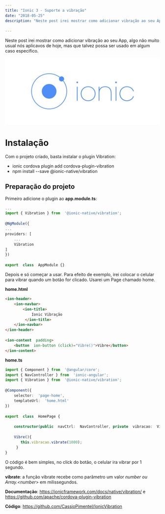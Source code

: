 ```yaml
---
title: "Ionic 3 - Suporte a vibração"
date: "2018-05-25"
description: "Neste post irei mostrar como adicionar vibração ao seu App."

---
```


Neste post irei mostrar como adicionar vibração ao seu App, algo não muito usual nós aplicavos de hoje, mas que talvez possa ser usado
em algum caso específico.

![](https://raw.githubusercontent.com/CassioPimentel/cassiopimentel.github.io/master/images/pluginPreviewVSCodeIonic/ionic.jpeg)

# Instalação

Com o projeto criado, basta instalar o plugin Vibration:

 - ionic cordova plugin add cordova-plugin-vibration
 - npm install --save @ionic-native/vibration


## Preparação do projeto

Primeiro adicione o plugin ao **app.module.ts**:

```ts
...
import { Vibration } from  '@ionic-native/vibration';
    
@NgModule({
...
providers: [
    ...
    Vibration
]
})
    
export  class  AppModule {}
```

Depois e só começar a usar. Para efeito de exemplo, irei colocar o celular para vibrar quando um botão for clicado. Usarei um Page chamado home.

**home.html**

```html
<ion-header>
    <ion-navbar>
        <ion-title>
    	    Ionic Vibração
    	 </ion-title>
    </ion-navbar>
</ion-header>
    
<ion-content  padding>
    <button  ion-button (click)="Vibre()">Vibre</button>
</ion-content>
```

**home.ts**

```ts
import { Component } from  '@angular/core';
import { NavController } from  'ionic-angular';
import { Vibration } from  '@ionic-native/vibration';
    
@Component({
    selector:  'page-home',
    templateUrl:  'home.html'
})
    
export  class  HomePage {
    
    constructor(public  navCtrl:  NavController, private  vibracao:  Vibration) {}
    
    Vibre(){
       this.vibracao.vibrate(1000);
     }
}
```

O código é bem simples, no click do botão, o celular ira vibrar por 1 segundo.

**vibrate**: a função vibrate recebe como parâmetro um valor *number ou Array.<number*> em milissegundos.

**Documentação**: https://ionicframework.com/docs/native/vibration/ e
https://github.com/apache/cordova-plugin-vibration

**Código**:  https://github.com/CassioPimentel/IonicVibration
